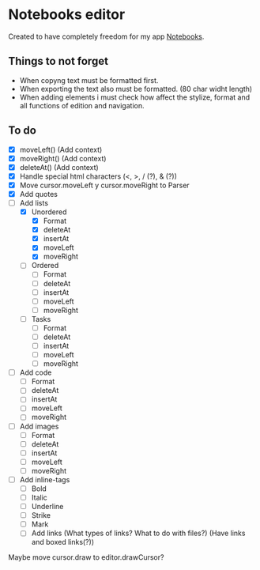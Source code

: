 # Notebooks editor

Created to have completely freedom for my app [Notebooks](https://github.com/amzamora/notebooks).

## Things to not forget

- When copyng text must be formatted first.
- When exporting the text also must be formatted. (80 char widht length)
- When adding elements i must check how affect the stylize, format and all functions of edition and navigation.

## To do

- [x] moveLeft() (Add context)
- [x] moveRight() (Add context)
- [x] deleteAt()  (Add context)
- [x] Handle special html characters  (<, >, / (?), & (?))
- [x] Move cursor.moveLeft y cursor.moveRight to Parser
- [x] Add quotes
- [ ] Add lists
    - [x] Unordered
        - [x] Format
        - [x] deleteAt
        - [x] insertAt
        - [x] moveLeft
        - [x] moveRight
    - [ ] Ordered
        - [ ] Format
        - [ ] deleteAt
        - [ ] insertAt
        - [ ] moveLeft
        - [ ] moveRight
    - [ ] Tasks
        - [ ] Format
        - [ ] deleteAt
        - [ ] insertAt
        - [ ] moveLeft
        - [ ] moveRight
- [ ] Add code
    - [ ] Format
    - [ ] deleteAt
    - [ ] insertAt
    - [ ] moveLeft
    - [ ] moveRight
- [ ] Add images
    - [ ] Format
    - [ ] deleteAt
    - [ ] insertAt
    - [ ] moveLeft
    - [ ] moveRight
- [ ] Add inline-tags
    - [ ] Bold
    - [ ] Italic
    - [ ] Underline
    - [ ] Strike
    - [ ] Mark
    - [ ] Add links (What types of links? What to do with files?) (Have links and boxed links(?))

Maybe move cursor.draw to editor.drawCursor?
